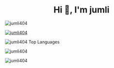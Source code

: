 <h1 align="center">Hi 👋, I'm jumli</h1>
<p align="left"> <img src="https://komarev.com/ghpvc/?username=jumli404&label=Profile%20views&color=0e75b6&style=flat" alt="jumli404" /> </p>

<p align="left"> <a href="https://github.com/ryo-ma/github-profile-trophy"><img src="https://github-profile-trophy.vercel.app/?username=jumli404" alt="jumli404" /></a> </p>
<p>
    <img 
        src="https://github-readme-stats.vercel.app/api/top-langs?username=jumli404&show_icons=true&locale=en&layout=compact&theme=dark"
        alt="jumli404 Top Languages" />
</p>
<p><img align="center"; 
        src="https://github-readme-stats.vercel.app/api?username=jumli404&show_icons=true&locale=en&theme=dark"
        alt="jumli404" /></p>
<p>
    <img src="https://github-readme-streak-stats.herokuapp.com/?user=jumli404&&theme=dark" alt="jumli404" />
</p>
